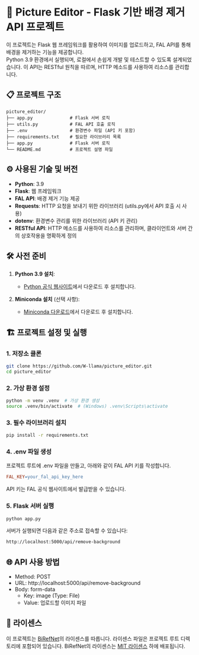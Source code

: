 # 🚩 **Picture Editor - Flask 기반 배경 제거 API 프로젝트**

이 프로젝트는 Flask 웹 프레임워크를 활용하여 이미지를 업로드하고, FAL API를 통해 배경을 제거하는 기능을 제공합니다. </br> Python 3.9 환경에서 실행되며, 로컬에서 손쉽게 개발 및 테스트할 수 있도록 설계되었습니다. 이 API는 RESTful 원칙을 따르며, HTTP 메소드를 사용하여 리소스를 관리합니다.

## 📋 **프로젝트 구조**
```
picture_editor/ 
├── app.py              # Flask 서버 로직
├── utils.py            # FAL API 호출 로직
├── .env                # 환경변수 파일 (API 키 포함)
├── requirements.txt    # 필요한 라이브러리 목록
├── app.py              # Flask 서버 로직
└── README.md           # 프로젝트 설명 파일
```

## ⚙️ **사용된 기술 및 버전**
- **Python**: 3.9
- **Flask**: 웹 프레임워크
- **FAL API**: 배경 제거 기능 제공
- **Requests**: HTTP 요청을 보내기 위한 라이브러리 (utils.py에서 API 호출 시 사용)
- **dotenv**: 환경변수 관리를 위한 라이브러리 (API 키 관리)
- **RESTful API**: HTTP 메소드를 사용하여 리소스를 관리하며, 클라이언트와 서버 간의 상호작용을 명확하게 정의

## 🛠️ **사전 준비**

1. **Python 3.9 설치**:
   - [Python 공식 웹사이트](https://www.python.org/downloads/)에서 다운로드 후 설치합니다.

2. **Miniconda 설치** (선택 사항):
   - [Miniconda 다운로드](https://docs.conda.io/en/latest/miniconda.html)에서 다운로드 후 설치합니다.


## 🏗️ **프로젝트 설정 및 실행**

### 1. 저장소 클론
```bash
git clone https://github.com/W-llama/picture_editor.git
cd picture_editor
```

### 2. 가상 환경 설정
```bash
python -m venv .venv  # 가상 환경 생성
source .venv/bin/activate  # (Windows) .venv\Scripts\activate
```

### 3. 필수 라이브러리 설치
```bash
pip install -r requirements.txt
```

### 4. .env 파일 생성
프로젝트 루트에 .env 파일을 만들고, 아래와 같이 FAL API 키를 작성합니다.
```makefile
FAL_KEY=your_fal_api_key_here
```

API 키는 FAL 공식 웹사이트에서 발급받을 수 있습니다.

### 5. Flask 서버 실행
```bash
python app.py
```

서버가 실행되면 다음과 같은 주소로 접속할 수 있습니다:
```bash
http://localhost:5000/api/remove-background
```

## 🌐 **API 사용 방법**
- Method: POST
- URL: http://localhost:5000/api/remove-background
- Body: form-data
   - Key: image (Type: File)
   - Value: 업로드할 이미지 파일
 
## 📜 **라이센스**

이 프로젝트는 [BiRefNet](https://github.com/ZhengPeng7/BiRefNet)의 라이센스를 따릅니다. 라이센스 파일은 프로젝트 루트 디렉토리에 포함되어 있습니다.
BiRefNet의 라이센스는 [MIT 라이센스](https://opensource.org/licenses/MIT) 하에 배포됩니다.

